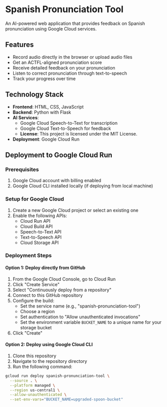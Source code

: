 # Spanish Pronunciation Tool

An AI-powered web application that provides feedback on Spanish pronunciation using Google Cloud services.

## Features

- Record audio directly in the browser or upload audio files
- Get an ACTFL-aligned pronunciation score
- Receive detailed feedback on your pronunciation
- Listen to correct pronunciation through text-to-speech
- Track your progress over time

## Technology Stack

- **Frontend**: HTML, CSS, JavaScript
- **Backend**: Python with Flask
- **AI Services**: 
  - Google Cloud Speech-to-Text for transcription
  - Google Cloud Text-to-Speech for feedback
  - **License**: This project is licensed under the MIT License.
- **Deployment**: Google Cloud Run

## Deployment to Google Cloud Run

### Prerequisites

1. Google Cloud account with billing enabled
2. Google Cloud CLI installed locally (if deploying from local machine)

### Setup for Google Cloud

1. Create a new Google Cloud project or select an existing one
2. Enable the following APIs:
   - Cloud Run API
   - Cloud Build API
   - Speech-to-Text API
   - Text-to-Speech API
   - Cloud Storage API

### Deployment Steps

#### Option 1: Deploy directly from GitHub

1. From the Google Cloud Console, go to Cloud Run
2. Click "Create Service"
3. Select "Continuously deploy from a repository"
4. Connect to this GitHub repository
5. Configure the build:
   - Set the service name (e.g., "spanish-pronunciation-tool")
   - Choose a region
   - Set authentication to "Allow unauthenticated invocations"
   - Set the environment variable `BUCKET_NAME` to a unique name for your storage bucket
6. Click "Create"

#### Option 2: Deploy using Google Cloud CLI

1. Clone this repository
2. Navigate to the repository directory
3. Run the following command:

```bash
gcloud run deploy spanish-pronunciation-tool \
  --source . \
  --platform managed \
  --region us-central1 \
  --allow-unauthenticated \
  --set-env-vars="BUCKET_NAME=upgraded-spoon-bucket"
